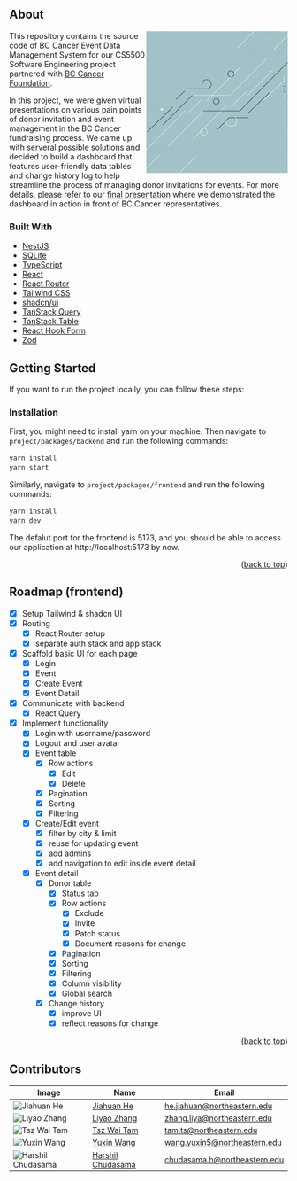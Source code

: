 <a id="readme-top"></a>

<!-- ABOUT -->
## About

<img src="Resources/teamlogo.jpg" alt="Team Logo" height="256" width="256" align="right">

This repository contains the source code of BC Cancer Event Data Management System for our CS5500 Software Engineering project partnered with [BC Cancer Foundation](https://bccancerfoundation.com/).

In this project, we were given virtual presentations on various pain points of donor invitation and event management in the BC Cancer fundraising process. We came up with serveral possible solutions and decided to build a dashboard that features user-friendly data tables and change history log to help streamline the process of managing donor invitations for events. For more details, please refer to our [final presentation](https://youtu.be/IOEh6w2Bd4Q) where we demonstrated the dashboard in action in front of BC Cancer representatives.

### Built With

* [NestJS](https://nestjs.com/)
* [SQLite](https://www.sqlite.org/)
* [TypeScript](https://www.typescriptlang.org/)
* [React](https://reactjs.org/)
* [React Router](https://reactrouter.com/)
* [Tailwind CSS](https://tailwindcss.com/)
* [shadcn/ui](https://ui.shadcn.com/)
* [TanStack Query](https://tanstack.com/query/latest)
* [TanStack Table](https://tanstack.com/table/latest)
* [React Hook Form](https://react-hook-form.com/)
* [Zod](https://zod.dev/)

<!-- GETTING STARTED -->
## Getting Started

If you want to run the project locally, you can follow these steps:

### Installation

First, you might need to install yarn on your machine.
Then navigate to `project/packages/backend` and run the following commands:
```sh
yarn install
yarn start
```
Similarly, navigate to `project/packages/frontend` and run the following commands:
```sh
yarn install
yarn dev
```

The defalut port for the frontend is 5173, and you should be able to access our application at http://localhost:5173 by now.

<p align="right">(<a href="#readme-top">back to top</a>)</p>

<!-- USAGE EXAMPLES -->
<!-- ## Usage

Use this space to show useful examples of how a project can be used. Additional screenshots, code examples and demos work well in this space. You may also link to more resources.

_For more examples, please refer to the [Documentation](https://example.com)_

<p align="right">(<a href="#readme-top">back to top</a>)</p> -->

<!-- ROADMAP -->
## Roadmap (frontend)

- [x] Setup Tailwind & shadcn UI
- [x] Routing
  - [x] React Router setup
  - [x] separate auth stack and app stack
- [x] Scaffold basic UI for each page
  - [x] Login
  - [x] Event
  - [x] Create Event
  - [x] Event Detail
- [x] Communicate with backend
  - [x] React Query
- [x] Implement functionality
  - [x] Login with username/password
  - [x] Logout and user avatar
  - [x] Event table
    - [x] Row actions
      - [x] Edit
      - [x] Delete
    - [x] Pagination
    - [x] Sorting
    - [x] Filtering
  - [x] Create/Edit event
    - [x] filter by city & limit
    - [x] reuse for updating event
    - [x] add admins
    - [x] add navigation to edit inside event detail
  - [x] Event detail
    - [x] Donor table
      - [x] Status tab
      - [x] Row actions
        - [x] Exclude
        - [x] Invite
        - [x] Patch status
        - [x] Document reasons for change
      - [x] Pagination
      - [x] Sorting
      - [x] Filtering
      - [x] Column visibility
      - [x] Global search
    - [x] Change history
      - [x] improve UI
      - [x] reflect reasons for change

<p align="right">(<a href="#readme-top">back to top</a>)</p>

## Contributors
| Image                                                                                                 | Name                                                       | Email                        |
| ----------------------------------------------------------------------------------------------------- | ---------------------------------------------------------- | ---------------------------- |
| <img src="https://avatars.githubusercontent.com/u/126201955" alt="Jiahuan He" height="64" width="64"> | <a href="https://github.com/nakurahe">Jiahuan He</a>       | he.jiahuan@northeastern.edu  |
| <img src="https://avatars.githubusercontent.com/u/57974800" alt="Liyao Zhang" height="64" width="64"> | <a href="https://github.com/judd147">Liyao Zhang</a>       | zhang.liya@northeastern.edu  |
| <img src="https://avatars.githubusercontent.com/u/92060735" alt="Tsz Wai Tam" height="64" width="64"> | <a href="https://github.com/dtszwai">Tsz Wai Tam</a>       | tam.ts@northeastern.edu      |
| <img src="https://avatars.githubusercontent.com/u/156369896" alt="Yuxin Wang" height="64" width="64"> | <a href="https://github.com/YuxinWang-Nora">Yuxin Wang</a> | wang.yuxin5@northeastern.edu |
| <img src="https://avatars.githubusercontent.com/u/144647060?v=4" alt="Harshil Chudasama" height="64" width="64"> | <a href="https://github.com/xojoyboy">Harshil Chudasama</a> | chudasama.h@northeastern.edu |